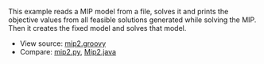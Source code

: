 This example reads a MIP model from a file, solves it and
prints the objective values from all feasible solutions
generated while solving the MIP. Then it creates the fixed
model and solves that model.

* View source: [mip2.groovy](mip2.groovy)
* Compare: [mip2.py](https://www.gurobi.com/documentation/8.1/examples/mip2_py.html),
  [Mip2.java](https://www.gurobi.com/documentation/8.1/examples/mip2_java.html)

